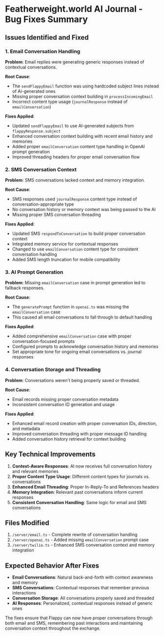 # Featherweight.world AI Journal - Bug Fixes Summary

## Issues Identified and Fixed

### 1. Email Conversation Handling
**Problem**: Email replies were generating generic responses instead of contextual conversations.

**Root Cause**: 
- The `sendFlappyEmail` function was using hardcoded subject lines instead of AI-generated ones
- Missing proper conversation context building in `processIncomingEmail`
- Incorrect content type usage (`journalResponse` instead of `emailConversation`)

**Fixes Applied**:
- Updated `sendFlappyEmail` to use AI-generated subjects from `flappyResponse.subject`
- Enhanced conversation context building with recent email history and memories
- Added proper `emailConversation` content type handling in OpenAI prompt generation
- Improved threading headers for proper email conversation flow

### 2. SMS Conversation Context
**Problem**: SMS conversations lacked context and memory integration.

**Root Cause**:
- SMS responses used `journalResponse` content type instead of conversation-appropriate type
- No conversation history or memory context was being passed to the AI
- Missing proper SMS conversation threading

**Fixes Applied**:
- Updated SMS `respondToConversation` to build proper conversation context
- Integrated memory service for contextual responses
- Changed to use `emailConversation` content type for consistent conversation handling
- Added SMS length truncation for mobile compatibility

### 3. AI Prompt Generation
**Problem**: Missing `emailConversation` case in prompt generation led to fallback responses.

**Root Cause**:
- The `generatePrompt` function in `openai.ts` was missing the `emailConversation` case
- This caused all email conversations to fall through to default handling

**Fixes Applied**:
- Added comprehensive `emailConversation` case with proper conversation-focused prompts
- Configured prompts to acknowledge conversation history and memories
- Set appropriate tone for ongoing email conversations vs. journal responses

### 4. Conversation Storage and Threading
**Problem**: Conversations weren't being properly saved or threaded.

**Root Cause**:
- Email records missing proper conversation metadata
- Inconsistent conversation ID generation and usage

**Fixes Applied**:
- Enhanced email record creation with proper conversation IDs, direction, and metadata
- Improved conversation threading with proper message ID handling
- Added conversation history retrieval for context building

## Key Technical Improvements

1. **Context-Aware Responses**: AI now receives full conversation history and relevant memories
2. **Proper Content Type Usage**: Different content types for journals vs. conversations
3. **Enhanced Email Threading**: Proper In-Reply-To and References headers
4. **Memory Integration**: Relevant past conversations inform current responses
5. **Consistent Conversation Handling**: Same logic for email and SMS conversations

## Files Modified

1. `/server/email.ts` - Complete rewrite of conversation handling
2. `/server/openai.ts` - Added missing `emailConversation` prompt case
3. `/server/twilio.ts` - Enhanced SMS conversation context and memory integration

## Expected Behavior After Fixes

- **Email Conversations**: Natural back-and-forth with context awareness and memory
- **SMS Conversations**: Contextual responses that remember previous interactions
- **Conversation Storage**: All conversations properly saved and threaded
- **AI Responses**: Personalized, contextual responses instead of generic ones

The fixes ensure that Flappy can now have proper conversations through both email and SMS, remembering past interactions and maintaining conversation context throughout the exchange.

